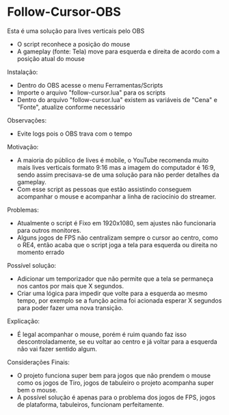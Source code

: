 # Follow-Cursor-OBS

Esta é uma solução para lives verticais pelo OBS 

- O script reconhece a posição do mouse
- A gameplay (fonte: Tela) move para esquerda e direita de acordo com a posição atual do mouse

Instalação:

- Dentro do OBS acesse o menu Ferramentas/Scripts
- Importe o arquivo "follow-cursor.lua" para os scripts
- Dentro do arquivo "follow-cursor.lua" existem as variáveis de "Cena" e "Fonte", atualize conforme necessário

Observações:

- Evite logs pois o OBS trava com o tempo

Motivação:

- A maioria do público de lives é mobile, o YouTube recomenda muito mais lives verticais formato 9:16 mas a imagem do computador é 16:9,
sendo assim precisava-se de uma solução para não perder detalhes da gameplay.
- Com esse script as pessoas que estão assistindo conseguem acompanhar o mouse e acompanhar a linha de raciocínio do streamer.

Problemas:

- Atualmente o script é Fixo em 1920x1080, sem ajustes não funcionaria para outros monitores.
- Alguns jogos de FPS não centralizam sempre o cursor ao centro, como o RE4, então acaba que o script joga a tela para esquerda ou direita no momento errado

Possível solução:
- Adicionar um temporizador que não permite que a tela se permaneça nos cantos por mais que X segundos.
- Criar uma lógica para impedir que volte para a esquerda ao mesmo tempo, por exemplo se a função acima foi acionada esperar X segundos para poder fazer uma nova transição.

Explicação:
- É legal acompanhar o mouse, porém é ruim quando faz isso descontroladamente, se eu voltar ao centro e já voltar para a esquerda não vai fazer sentido algum.

Considerações Finais: 

- O projeto funciona super bem para jogos que não prendem o mouse como os jogos de Tiro, jogos de tabuleiro o projeto acompanha super bem o mouse.
- A possível solução é apenas para o problema dos jogos de FPS, jogos de plataforma, tabuleiros, funcionam perfeitamente.
